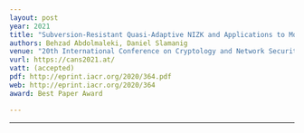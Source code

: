 ```yaml
---
layout: post
year: 2021
title: "Subversion-Resistant Quasi-Adaptive NIZK and Applications to Modular zk-SNARKs"
authors: Behzad Abdolmaleki, Daniel Slamanig
venue: "20th International Conference on Cryptology and Network Security - CANS 2021"
vurl: https://cans2021.at/
vatt: (accepted)
pdf: http://eprint.iacr.org/2020/364.pdf
web: http://eprint.iacr.org/2020/364
award: Best Paper Award

---
```



---



